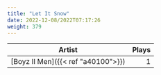 ```yaml
---
title: "Let It Snow"
date: 2022-12-08/2022T07:17:26
weight: 379
---
```




 Artist | Plays 
----- | -----:
[Boyz II Men]({{< ref "a40100">}}) | 1
